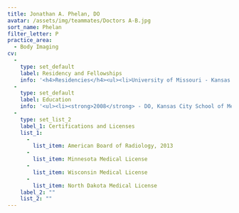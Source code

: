 ```yaml
---
title: Jonathan A. Phelan, DO
avatar: /assets/img/teammates/Doctors A-B.jpg
sort_name: Phelan
filter_letter: P
practice_area:
  - Body Imaging
cv:
  - 
    type: set_default
    label: Residency and Fellowships
    info: '<h4>Residencies</h4><ul><li>University of Missouri - Kansas City School of Medicine, Kansas City, MO, 2008-2013</li></ul><h4>Fellowships</h4><ul><li>University of Colorado / National Jewish Health, Aurora, CO, 2013-2014</li></ul>'
  - 
    type: set_default
    label: Education
    info: '<ul><li><strong>2008</strong> - DO, Kansas City School of Medicine and Bioscience, Kansas City, MO</li><li><strong>2004</strong> - BS, Newman University, Wichita, KS</li></ul>'
  - 
    type: set_list_2
    label_1: Certifications and Licenses
    list_1:
      - 
        list_item: American Board of Radiology, 2013
      - 
        list_item: Minnesota Medical License
      - 
        list_item: Wisconsin Medical License
      - 
        list_item: North Dakota Medical License
    label_2: ""
    list_2: ""
---
```

